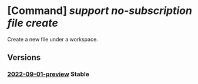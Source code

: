 # [Command] _support no-subscription file create_

Create a new file under a workspace.

## Versions

### [2022-09-01-preview](/Resources/mgmt-plane/L3Byb3ZpZGVycy9taWNyb3NvZnQuc3VwcG9ydC9maWxld29ya3NwYWNlcy97fS9maWxlcy97fQ==/2022-09-01-preview.xml) **Stable**

<!-- mgmt-plane /providers/microsoft.support/fileworkspaces/{}/files/{} 2022-09-01-preview -->
